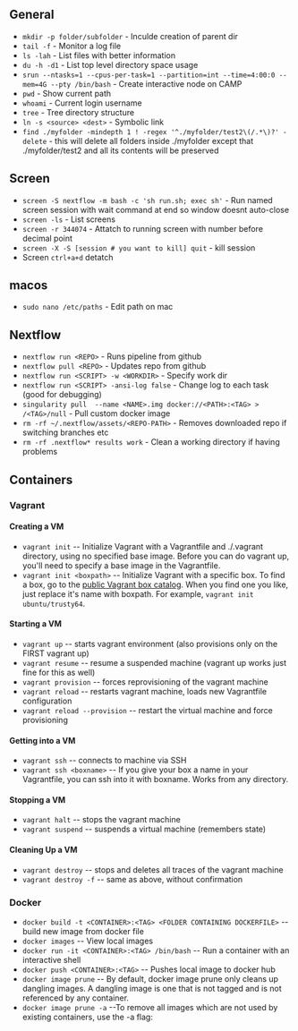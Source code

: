 ## General
- `mkdir -p folder/subfolder` - Inculde creation of parent dir
- `tail -f` - Monitor a log file
- `ls -lah` - List files with better information
- `du -h -d1` - List top level directory space usage
- `srun --ntasks=1 --cpus-per-task=1 --partition=int --time=4:00:0 --mem=4G --pty /bin/bash` - Create interactive node on CAMP
- `pwd` - Show current path
- `whoami` - Current login username
- `tree` - Tree directory structure
- `ln -s <source> <dest>` - Symbolic link
- `find ./myfolder -mindepth 1 ! -regex '^./myfolder/test2\(/.*\)?' -delete` - this will delete all folders inside ./myfolder except that ./myfolder/test2 and all its contents will be preserved

## Screen
- `screen -S nextflow -m bash -c 'sh run.sh; exec sh'` - Run named screen session with wait command at end so window doesnt auto-close
- `screen -ls` - List screens
- `screen -r 344074` - Attatch to running screen with number before decimal point
- `screen -X -S [session # you want to kill] quit` - kill session
- Screen `ctrl+a+d` detatch

## macos
- `sudo nano /etc/paths` - Edit path on mac 

## Nextflow
- `nextflow run <REPO>` - Runs pipeline from github
- `nextflow pull <REPO>` - Updates repo from github
- `nextflow run <SCRIPT> -w <WORKDIR>` - Specify work dir
- `nextflow run <SCRIPT> -ansi-log false` - Change log to each task (good for debugging)
- `singularity pull  --name <NAME>.img docker://<PATH>:<TAG> > /<TAG>/null` - Pull custom docker image
- `rm -rf ~/.nextflow/assets/<REPO-PATH>` - Removes downloaded repo if switching branches etc
- `rm -rf .nextflow* results work` - Clean a working directory if having problems

## Containers
### Vagrant
#### Creating a VM
- `vagrant init`           -- Initialize Vagrant with a Vagrantfile and ./.vagrant directory, using no specified base image. Before you can do vagrant up, you'll need to specify a base image in the Vagrantfile.
- `vagrant init <boxpath>` -- Initialize Vagrant with a specific box. To find a box, go to the [public Vagrant box catalog](https://app.vagrantup.com/boxes/search). When you find one you like, just replace it's name with boxpath. For example, `vagrant init ubuntu/trusty64`.

#### Starting a VM
- `vagrant up`                  -- starts vagrant environment (also provisions only on the FIRST vagrant up)
- `vagrant resume`              -- resume a suspended machine (vagrant up works just fine for this as well)
- `vagrant provision`           -- forces reprovisioning of the vagrant machine
- `vagrant reload`              -- restarts vagrant machine, loads new Vagrantfile configuration
- `vagrant reload --provision`  -- restart the virtual machine and force provisioning

#### Getting into a VM
- `vagrant ssh`           -- connects to machine via SSH
- `vagrant ssh <boxname>` -- If you give your box a name in your Vagrantfile, you can ssh into it with boxname. Works from any directory.

#### Stopping a VM
- `vagrant halt`        -- stops the vagrant machine
- `vagrant suspend`     -- suspends a virtual machine (remembers state)

#### Cleaning Up a VM
- `vagrant destroy`     -- stops and deletes all traces of the vagrant machine
- `vagrant destroy -f`   -- same as above, without confirmation

### Docker
- `docker build -t <CONTAINER>:<TAG> <FOLDER CONTAINING DOCKERFILE>` -- build new image from docker file
- `docker images` -- View local images
- `docker run -it <CONTAINER>:<TAG> /bin/bash` -- Run a container with an interactive shell
- `docker push <CONTAINER>:<TAG>` -- Pushes local image to docker hub
- `docker image prune` -- By default, docker image prune only cleans up dangling images. A dangling image is one that is not tagged and is not referenced by any container.
- `docker image prune -a` --To remove all images which are not used by existing containers, use the -a flag:
